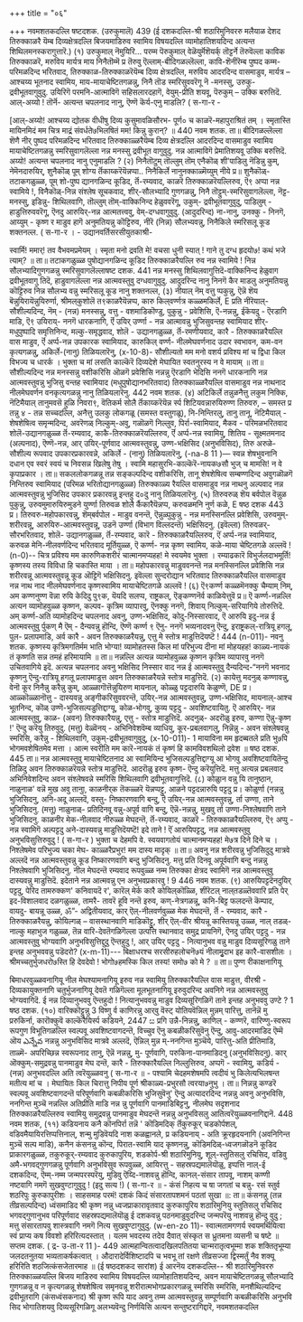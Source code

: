+++
title = "०६"

+++
नवमशतकदल्लि षष्टदशक. 
(उरुकुमालॆ) 
439 
(ई दशकदल्लि-श्री शठारिमुनिवररु मलैयाळ देशद तिरुक्काळरै यॆम्ब दिव्यक्षेत्रदल्लि बिजयमाडिरुव स्वामिय विषयदल्लि व्यामोहातिशयदिन्द अत्यन्त शिथिलमनस्करागुत्तारॆ.) 
(१) उरुकुमाल् नॆमुयिरि... परम्म 
पॆरुकुमाल् वेळॆयुर्मॆशॆयर्क्‌ तॊट्टर्ने तॆरुवॆल्ला काविक तिरुक्काळरॆ, मरुविय मार्यत्र माय निनैतॊम्मॆ 
प्र तॆरुवु ऎल्लाम्-बीदिगळल्लॆल्ला, कावि-शॆनीरॆम्ब पुष्पद कम्म-परिमळदिन्द भरितवाद, तिरुक्काळ-तिरुक्काळरॆयॆम्ब दिव्य क्षेत्रदल्लि, मरुविय आदरदिन्द वासमाडुव, मार्यत्र – आश्चय्य भूतनाद स्वामिय, माय-मायाचेष्टितगळन्नु, निनै तॊड स्मरिसुववरॆगू नॆ -मनस्सु, उरुकु-द्रवीभूतवागुवुदु. उयिरिगॆ परमनि-आत्माविगॆ सहिसलारदहागॆ, वेयुम्-प्रीति शयवू, पॆरुकुम् – उक्कि बरुत्तिदॆ. आल्-अय्यो ! तॊर्नॆ- अत्यन्त चपलनाद नानु, ऎण्णॆ कॆर्य-एनु माडलि? 
( स-गा-र - 

[आल्-अय्यो! आश्चय्य द्योतक 
वीधीषु दिव्य कुसुमावळिसौरभ- 
पूर्ण० च काळरॆ-महापुराश्रितं तम् । स्मृतास्ति मायिनमिदं मम चित्र माद्र्रं संवर्धते७भिलषितं मम! किन्नु कुरान्? ॥ 
440 
नवम शतक. 
ता॥ बीदिगळल्लॆल्ला शॆणै नीर्‌ पुष्पद परिमळदिन्द भरितवाद तिरुक्काळ्ळरैयॆम्ब दिव्य क्षेत्रदल्लि आदरदिन्द वासमाडुव स्वामिय मायाचेष्टितगळन्नु स्मरिसुवागलॆल्ला नन्न मनस्सु द्रवीभूत वागुवुदु. नन्न आत्माविगॆ प्रेमातिशयवू उक्कि बरुत्तिदॆ. अय्यो! अत्यन्त चपलनाद नानु एनुमाडलि ? 
(२) निनैतॊटुम् तॊल्लुम् तॊम् 
एनैकॊळ् शी‌'पाडिलु 
नॆडिन्नु कुम्, 
नेमॆनदारुयिर्, 
शुनैकॊळ् पूम्‌ शोग्य र्तॆकाय्करॆयॆन्नप्पा.. निनैकिर्ले नानुनक्काळ्मॆय्युम् नीये 
प्र॥ शुनैकॊळ्-तटाकगळुळ्ळ, पूम् शो-पुष्प द्यानगळिन्द कूडिद, र्तॆ-रम्यवाद, काळरॆ तिरुक्काळरॆयल्लिरुव, ऎ९ अप्पा नन्न स्वामिये !, विनैकॊळ्-निन्न संश्लेष सूचकवाद, शीर्-सौलभ्यादि गुणगळन्नु, निनै तॊट्टुम्-स्मरिसुवागलॆल्ला, नॆट्ट-मनस्सु, इडिन्नु- शिथिलवागि, तॊल्लुम् तॊम्-वाक्किनिन्द हेळुववरॆगू, उकुम्- द्रवीभूतवागुवुदु, पाडिलुम् - हाडुत्तिरुववरॆगू, ऎनदु आरुयिर्-नन्न आत्मतत्त्ववु, वेम्-दग्धवागुवुदु. (आदुदरिन्द) ना-नानु, उनक्कु - निनगॆ, आय्युम् - कृष्ण र माडुव हागॆ अनुमतियन्नु कॊट्टिरुव, नीरॆ (निन्न) सौलभ्यवन्नु, निनैकिले स्मरिसलू कूड शक्तनल्ल. 
( स-गा-र । - 
उद्यानवर्तिसरसीयुतकाश्री- 

स्वार्मि! ममार्! तव वैभवमप्रमेयम् । स्मृता मनो द्रवति मे! वचसा धुनी स्यात् ! 
गाने तु दग्ध हृदयो७! कथं भजे त्याम्? ॥ 
ता॥ तटाकगळुळ्ळ पुषोद्यानगळिन्द कूडिद तिरुक्काळरैयल्लि रुव नन्न स्वामिये ! निन्न सौलभ्यादिगुणगळन्नु स्मरिसुवागलॆल्लाषष्ट दशक. 
441 
नन्न मनस्सु शिथिलवागुत्तिदॆ-वाक्किनिन्द हेळुवाग द्रवीभूतवागु तिदॆ, हाडुवागलॆल्ला नन्न आत्मवस्तुवु दग्धवागुवुदु. आदुदरिन्द नानु निनगॆ कैर माडलु अनुमतियन्नु कॊट्टिरुव निन्न सौलभ्य वन्नु स्मरिसलू कूड नानु शक्तनल्ल, 
(३) नीयाल् नॆम् वत्तु प्पकुन्नु, ऎन्नॆ 
शॆय बॆन्नुयिरायॆन्नुयिरुर्णा, श्री‌मल्‌कुशोलॆ त९काळरैयॆन्नप्प, कारु किल्‌वर्ण्णत्र कळ्ळमकिर्ले, 
E 
प्रति नीरॆयाल्-सौशील्यदिन्द, नॆम् - (नन्न) मनस्सन्नु, वत्तु - वशमाडिकॊण्डु, पुकुन्नु - प्रवेशिसि, ऎ-नन्नन्नु, ईकॆयदु - ऎरडागि माडि, ऎ९ उयिराय्- ननगॆ धारकनागि, र्ऎ उयिर् उर्ण्णा - नन्न आत्मावन्नु भुजिसुवन्तह स्वामियाद शीर्-मधुपुष्पादि समृत्तिनिन्द, मल्कु-समृद्धवाद, शोलॆ - उद्यानगळुळ्ळ, र्तॆ-रमणीयवाद, कारै - तिरुक्काळरैयल्लि वास माडुव, र्ऎ अर्प्प-नन्न उपकारक स्वामियाद, कारुकिल् वर्ण्ण- नीलमेघवर्णनाद उदार स्वभावन, कम-वन कृत्यगळन्नु, अकिर्ले-(नानु) तिळियलारॆनु, 
(x-10-8)- 
सौशील्यतो मम मनो वशर्य प्रविश्य मां च द्विधा किल विभज्य च धारर्क । भुक्ता च मां लसति काल्कॆरॆ दिव्यदेशे मेघायित स्वतनुरस्य न वे मायाम् ॥ 
ता॥ सौशील्यदिन्द नन्न मनस्सन्नु वशीकरिसि ऒळगॆ प्रवेशिसि नन्नन्नु ऎरडागि भेदिसि ननगॆ धारकनागि नन्न आत्मवस्तुवन्नु भुजिसु वन्तह स्वामियाद (मधुपुषोद्यानभरितवाद) तिरुक्काळ्ळरैयल्लि वासमाडुव नन्न नाथनाद नीलमेघवर्णन वनकृत्यगळन्नु नानु तिळियलारॆनु. 
442 
नवम शतक. 
(४) अटिकिर्ले तन्नुळनैत्तु लकुम निक्कि, 
नॆटिमैयाल् तानुमवसॆ 
हुळि निवरा९, वॆतिकर्म सोलै र्तॆकाय्करॆयॆन्न र्स्प शिटियवन्नारुयिरुण्ण तिरुवरु, 
– समस्त 
प्र तन्नु ४ - तन्न सच्चदल्लि, अनैत्तु उलकु लोकगळू (समस्त वस्तुगळू), नि-निन्तिरलु, तानु तानू, नॆटिमैयाल् - शेषशेषित्व समृन्मदिन्द, अवरॆणळ् निल्कुम्-अवु, गळॊळगॆ निल्लुव, पिर्रा-स्वामियाद, मैकव - परिमळभरितवाद शोलॆ-उद्यानगळुळ्ळ र्तॆ-रम्यवाद, काकै-तिरुक्काळरॆयल्लिरुव, र्ऎ अर्प्प-नन्न स्वामियु, शितिय - सूक्ष्मतमनाद (अल्पनाद), ऎण्णॆ-नन्न, आर् उयिर्-पूर्णवाद आत्मवस्तुवन्नु, उण्ण-भक्षिसिद (अनुभविसिद), तिरु अरुळे-सौशील्य रूपवाद उपकारप्रकारवन्ने, अकिर्ले - (नानु) तिळियलारॆनु, 
(-na-8 11 )— 
स्वन्न शेषभुवनानि दधान एव 
स्वरं स्वयं च निवसन्न खिलेषु तेषु । स्वामि महासुरभि-काल्कॆरॆ-नायक७सौ भुज् च मामसि! न वे कृपाप्रकार । 
ता॥ सकललोकगळन्नू तन्न सङ्कल्पदिन्द वशीकरिसि, तानू शेषशेषित्व सम्बण्णदिन्द अवुगळॊळगॆ निन्तिरुव स्वामियाद (परिमळ भरितोद्यानगळुळ्ळ) तिरुक्काळ्य रैयल्लि वासमाडुव नन्न नाथनु अल्पवाद नन्न आत्मवस्तुवन्नु भुजिसिद उपकार प्रकारवन्नु इन्तहु 
द०दु नानु तिळियलारॆनु. 
(५) तिरुवरुळ् शॆय बर्वपोल वॆन्नुळ पुकुन्नु, उरुवमुमारुयिरुमुडने युर्ण्णा तिरुवळ‌ शोलै र्कैकारैयॆन्नप्प, करुवळ‌मनि नुर्ण कळे, 
E 
षष्ठ दशक 
443 
प्र। तिरुवरु-महोपकारवन्नु, शॆम्‌बर्वपोल - माडुव वनन्तॆ, ऎन्नुळ्पुकुन्नु - नन्न मनस्सिनल्लि प्रवेशिसि, उरुवमुम्- शरीरवन्नू, आरुयिरु-आत्मवस्तुवन्नू, उडनॆ उर्ण्णा (विभाग विल्लदन्तॆ) भक्षिसिदनु. (इवॆल्ला) तिरुवळर्-सौरभरितवाद, शोलॆ- उद्यानगळुळ्ळ, र्तॆ-रम्यवाद, कारॆ - तिरुक्काळरैयल्लिरुव, ऎं अर्प्प-नन्न स्वामियाद, करुवळ मेनि-नीलवर्णदिन्द भरितवाद मूर्तियुळ्ळ, ऎ कर्ण्ण- नन्न कृष्ण स्वामिय, कळे-माया 
चेष्टितगळे अल्लवॆ ! 
(n-0)-- 
चित्र प्रविश्य मम कारुणिकशरीरं चात्मानमप्यहह! मे स्वयमेव भुक्ता । रम्याढकारॆ विभुर्जलदाभमूर्ति! कृष्णस्य तस्य विविधा हि चकास्ति माया । 
ता॥ महोपकारवन्नु माडुववनन्तॆ नन्न मनस्सिनल्लि प्रवेशिसि नन्न शरीरवन्नू आत्मवस्तुवन्नू कूड ऒट्टिगॆ भक्षिसिदनु. इवॆल्ला सुन्दरोद्यान भरितवाद तिरुक्काळरैयल्लि वासमाडुव नन्न नाथ नाद नीलमेघवर्णनाद कृष्णस्वामिय मायाचेष्टितगळे अल्लवॆ ! 
(६) ऎ९कर्ण्ण कळ्ळमॆनक्कु चैम्याम् निम्, अम कण्णनुण्ण वॆन्ना रुयि‌ केदिदु पु९क, यॆयदि सलप्प, राष्ट्रकल्, ऎङ्कण्णनॆर्व काळियेत्तुवॆ 
प्र॥ ऎ कर्ण्ण-नन्नल्लि अत्यन व्यामोहवुळ्ळ कृष्णन, कल्पव- कृत्रिम व्यापारवु, ऎनक्कु ननगॆ, शिवाय् निल्कुम्-सरियागिये तोरुत्तिदॆ. अम् कर्ण्ण-अति व्यामोहदिन्द चपलनाद अवनु, उण्ण-भक्षिसिद, कोदु-निस्सारवाद, ऎ आरुयि‌ इदु-नन्न ई आत्मवस्तुवु र्पुकण् मै ऎम् - दैन्यवन्नु हॊन्दि, ऎण्णॆ कर्ण्ण 
९ ऎनु- 
ननगॆ भव्यनादवनु ऎन्दु, इराष्ट्रकल्-रात्रियू हगलू, पुल- प्रलापमाडि, अर्व कारै - अवन तिरुक्काळरैयन्नु, एत्तु मे स्तोत्र माडुत्तिदॆयष्टॆ ! 
444 
(n-011)- 
नवनु शतक. 
कृष्णस्य कृत्रिमगतिर्मम भाति भोग्या! व्यामोहतस्स किल मां परिभुज्य दीना मां मोहयहह! काळ्य-नायकं तं कृष्णति सन्न तमहं हरिमायामि ॥ 
ता॥ नन्नल्लि अत्यन्न व्यामोहवुळ्ळ कृष्णन कृत्रिम व्यापारवु ननगॆ उचितवागिये इदॆ. अत्यन्न चपलनाद अवनु भक्षिसिद निस्सार वाद नन्न ई आत्मवस्तुवु दैन्यदिन्द-“ननगॆ भवनाद कृष्णनु ऎन्दु-रात्रियू हगलू प्रलापमाडुत्त अवन तिरुक्काळरैयन्ने स्तोत्र माडुत्तिदॆ. 
(२) 
कायेत्तु मदनुळ् कण्णावन्नु, 
वेनॊ कूर निनैन्नु करैन्नु कुम्, आळ्ळागॊत्तॆन्नुयिरुण मायनाल्, कोळ्ळु पट्टदारुयि‌ केळुण्णॆ, 
DE 
प्र। आळ्कॊळ्ळानॊत्तु - दास्यवन्नु अङ्गीकरिसुववरन्तॆ, उयिर्-नन्न आत्मवस्तुवन्नु, उण्ण-भक्षिसिद, मायनाल्-आश्च भूतनिन्द, कॊळ् उण्णॆ-भुजिसल्पडुत्तिद्दाग्यू, कोळ-भोगवु, कुव्य पट्टदु - अवशिष्टवायितु. ऎ आरुयिर्- नन्न आत्मवस्तुवु, काळ- (अवन) तिरुक्कारैयन्नु, एत्तु - स्तोत्र माडुत्तिदॆ. अदनुळ्- अदरॊळु इरुव, कण्णा ऎन्नु-कृष्ण !' ऎन्दु करॆयु तिरुवुदु. (मत्तु) वेळ्वॆनय् - अभिनिवेशवॆम्ब व्याधियु, कूर-प्रबलवागलु, निन्नॆन्नु - अवन संश्लेषवन्नु स्मरिसि, करैन्नु - शिथिलवागि, उकुम्-द्रवीभूतवागुवुदु, 
(x-10-011)- 
1 
मायाविना मम हृदब्बतले प्रति भु७पि भोगमवशेषितमेव मत्ता । आत्म स्वरीति मम कारॆ-नायकं तं कृष्णं हि कामविवशथिलो द्रवेश ॥ 
षष्ठ दशक. 
445 
ता॥ नन्न आत्मवस्तुवु मायाचेष्टितनाद आ स्वामियिन्द भुजिसल्पडुत्तिद्दाग्यू आ भोगवु अवशिष्टवायितॆन्दु तिळिदु अवन तिरुक्काळरॆयन्ने स्तोत्र माडुत्तिदॆ. आदरॊळु इरुव कृष्ण- ऎन्दु करॆयुत्तिदॆ. मत्तु अत्यन्न प्रबलवाद अभिनिवेशदिन्द अवन संश्लेषवन्ने स्मरिसि शिथिलवागि द्रवीभूतवागुत्तिदॆ. 
(८) कोळुान वन्नु यि‌ तानुष्ठान, 
नाळुनाळ' वन्नॆ मुख अवु तानुा, काळनीर्‌क तॆकळ्ळरॆ यॆन्नप्पट्टु, आळने पट्टदन्नारुयि‌ पट्टदु 
प्र। कोळुर्णा (नन्नन्नु भुजिसिदनु, अनि-अदू अल्लदॆ, वस्तु- निष्कारणवागि बन्दु, ऎ उयिर्-नन्न आत्मवस्तुवन्नु, र्ता उण्णा, ताने भुजिसिदनु. (मत्तू) नाळुनाळ्- प्रतिदिनवू वन्नु-अपूर्व वागि बन्दु, ऎन्नॆ-नन्नन्नु, मुखवु र्ता उण्णा-निश्लेषवागि ताने भुजिसिदनु. काळनीर मेक-नीलवाद नीरुळ्ळ मेघदन्तॆ, र्तॆ-रम्यवाद, काळरॆ - तिरुक्काळरैयल्लिरुव, ऎ९ अप्पु - नन्न स्वामिगॆ अल्पट्टदु अने-दास्यवन्नु माडुत्तिदॆयष्टॆ! इदे ताने ! ऎं आरुयि‌पट्टदु, नन्न आत्मवस्तुवु अनुभविसुत्तिरुवुदु ! 
( स-गा-र ) 
भुक्ता च देहमपि वे. स्वयवागतोयं चात्मानमप्यहह! मे७त्र दिने दिने च । निश्लेषमेव परिभुज्य चका मेघ- 
काळ्ळरैप्रभुर! मम दास्य मादृक् ॥ 
ता॥ अवनु नन्न शरीरवन्नु भुजिसिदुदु मात्रवे अल्लदॆ नन्न आत्मवस्तुवन्नु कूड निष्कारणवागि बन्दु भुजिसिदनु. मत्तु प्रति दिनवू अपूर्ववागि बन्दु नन्नन्नु निश्लेषवागि भुजिसिदनु. नील मेघदन्तॆ रम्यवाद रूपवुळ्ळ नम्म तिरुक्का क्षेत्रद स्वामिगॆ नन्न आत्मवस्तुवु दास्यवन्नु माडुत्तिदॆ. 
इदेताने नन्न आत्मवन्नु 
एन अनुभवप्रकारवु ! 
9 
446 
नवम शतक. 
(९) आरुयि‌पट्टदॆनदुयिर् पट्टदु, 
पेरिद तामरुक्कण' कनिवायदॆ र', कारॆल् मेर्क कारै कोयिल्‌कॊळ्ळि, शीरॆटल् नाल्‌तडळ्तॆववारि 
प्रति पेर् इद-विशालवाद दळगळुळ्ळ, तामरै- तावरॆ हूवि नन्तॆ इरुव, कण्-नेत्रगळन्नू, कनि-बिट्ट फलदन्तॆ कॆम्पाद, वायदु- बायन्नू उळ्ळ, ॐ”- अद्वितीयवाद, कार् ऎल्-नीलवर्णवुळ्ळ मेक मेघदन्तॆ, र्तॆ - रम्यवाद, कारै - तिरुक्काळरैयन्नु, कोयिल्गळ् – वासस्थानवागि माडिकॊट्टु, शीर् ऎल्-वीर श्रीयन्नू कास्तियन्नू उळ्ळ, नाल् तडळ्-नाल्कु महाभुज गळुळ्ळ, तॆन्न वारि-देवतॆगळिगॆल्ला उत्पत्ति स्थानवाद समुद्र प्रायनिगॆ, ऎनदु उयिर् पट्टदु - नन्न आत्मवस्तुवु भोग्यवागि अनुभविसुत्तिद्दुदु ऎन्तहुदु !, आर् उयिर् पट्टदु - नित्यानुभव वन्नु माडुव दिव्यसूरिगळु ताने इन्तह अनुभववन्नु पडॆदरो? 
(x-m-11)--- 
बिक्षाधरश्च सरसीरुहलोचनॆ७यं 
नीलामृुदाभ इह कारै-वासशीलः । 
श्रीमच्चतुर्भुजधरो७स्ति हि देवदेवो ! 
भोगो७हमस्कि किल तस्य! समो७ को मे ? ॥ 
ता॥ पुण्ण रीकाक्षनागियू 

बिमाधरवुळ्ळवनागियू नील मेघश्यामनागियू इरुव नन्न स्वामियु तिरुक्कारैयल्लि वास माडुत्त, वीरश्री - दिव्यकायुक्तनागि चतुर्भुजनागियू देवतॆ गळिगॆल्ला मूलभूतनागियू इरुवुदरिन्द अवनिगे नन्न आत्मवस्तुवु भोग्यवागिदॆ. ई नन्न दिव्यानुभववु ऎन्तहुदो ! नित्यानुभववन्नु माडुव दिव्यसूरिगळिगॆ ताने इन्तह अनुभववु उण्टे ? 
1 
षष्ठ दशक. 
(१०) वारिक्कॊट्टुन्नु 3 विष्णु र्व काणिरन्नु 
आर्‌वु वॆस्ट् योतियवॆन्निल् मुन्नम् पारित्तु, तानॆन्नॆ मु प्ररुकिर्ना, कारॊक्कुवॆ काल्कॆरैयिर्स्प कडियने, 
2447 
ස 
प्रगि उन्नै-निन्नन्नु, काणिल् - कण्णरॆ, वारिण्णु-स्वरूप रूपगुण विभूतिगळल्लि स्वल्पवू अवशिष्टवागदन्तॆ, विच्चुव ऎनु कबळीकरिसुवॆनु ऎन्दु, आ‌वु-आदरमाडिद ऎम्मॆ ऒय 
ఎన్నేవ नन्नन्नु अनुभविसिद मात्रवे अल्लदॆ, ऎन्निल् मुन्न म्-ननगिन्त मुञ्चॆये, पारित्तु-अति प्रीतिमाडि, ताळ्मॆ- अपरिच्छिन्न स्वरूपनाद तानु, ऎन्नॆ नन्नन्नु, मु- पूर्णवागि, परुकिना-पानमाडिदनु (अनुभविसिदनु). कार् ऒक्कुम्-समुद्रवन्नु पानमाडुव मेघ दन्तॆ, कारै - तिरुक्कारैयल्लि निल्लुत्तिरुव, अप्पगॆ - स्वामियु, कडिर्य -(नन्न) अनुभवदल्लि अति त्वरॆयुळ्ळवनु 
( स-गा-र ॥ - 
पश्यामि चेदहमशेषमपि त्वदीयं 
भु किलेत्यभिलषन्त मतीत्य मां च । मेघायितः किल चिरात्तु निपीय पूर्ण श्रीकाळ्य-प्रभुरसौ त्वरया७नुभु 
। 
ता॥ निन्नन्नु कण्डरॆ स्वल्पवू अवशिष्टवागदन्तॆ परिपूर्णवागि कबळीकरिसि भुजिसुवॆनु' ऎन्दु अत्यादरदिन्द नन्नन्नु अवनु अनुभविसि, ननगिन्त मुञ्चॆ नन्नल्लि अतिप्रीति माडि नन्न न्नु पूर्णवागि पानमाडिबिट्टनु, नीलमेघ सदृशनाद तिरुक्काळरैयल्लिरुव स्वामियु समुद्रवन्नु पानमाडुव मेघदन्तॆ नन्नन्नु अनुभविसलु आतित्वरॆयुळ्ळवनागिद्दानॆ. 
448 
नवम शतक, 
(११) कडियनाय कनै कॊनपिर्रा तन्नॆ ' 
कॊडिमदिक् र्तॆकुरुकूर् चडकोर्पशल्, वडिवमैयायिरत्तिप्पत्तिनाल्, शन्मु मुडिवॆयदि नाश कळह्वानले, 
प्र कडियनाय् - अति क्रूरहृदयनागि (अवनिगिन्त मुञ्चॆ सल्प माडि), कनैन कंसनन्नु कॊन्द, पिरात-स्वामि याद कृष्णनन्नु, कॊडिमदिळ्-ध्वजगळॊडनॆ कूडिद प्राकारगळुळ्ळ, तकुरुकूर्-रम्यवाद कुरुकापुरिय, शडकोर्प-श्री शठारिमुनियु, शूल्-स्तुतिसलु रचिसिद, वडिवु अमै-भगवद्गुणगळन्नु पूर्णवागि अनुभविसुव रूपवुळ्ळ, आयिरत्तु - सहस्रपद्यमालॆयॊळु, इप्पत्ति नाल्-ई दशकदिन्द, ऎम्म्-नम्म जन्मपरस्परॆयु, मुडिवु ऎय्दि-नाशवन्नु हॊन्दि, कानल्-संसार तापवू, नाशम् कण्णी‌ नष्टवागि नमगॆ सुखवुण्टागुवुदु ! (इदु सत्य !) 
( स-गा-र ॥ - 
कंसं निहत्य च षा जगतां च बन्नु- रसं स्तुर्व शठरिपुः कुरुकापुरीशः । साहसमाह परमं! दशकं किदं संसारतापशमनं पठतां सुखा ॥: 
ता॥ कंसनन्नु (तन्न तीव्रसल्पदिन्द) ध्वंसमाडिद श्री कृष्ण नन्नु ध्वजप्राकारावृतवाद कुरुकापुरिय शठारिमुनियु स्तुतिसलु रचिसिद भगवद्गुणानुभव परिपूर्णवाद सहस्रपद्यमालॆयॊळु ई दशकवन्नु पठनमाडुवुदरिन्द जन्मपरॆयु नाशवन्नु हॊन्दु वुदु ; मत्तु संसारतापवु शास्त्रवागि नमगॆ नित्य सुखवुण्टागुवुदु. 
(w-en-zo 11)- 
स्वात्मतामगणर्य स्वयमर्थियित्वा स्वं प्राप्य कष विवशो हरिरित्यदस्तात् । यलम भवदस्य तदेव दैवात् संस्कृत स ध्रुतमना व्यसनी च षष्टे ॥ 
सप्तम दशक. 
( द्र- उ-ता-र 11 )- 
449 
आत्महान्वितत्वादखिलपतितया चान्मरातृत्वभूम्मा शक शक्तितृभूम्या जलदतनुतया भव्यताकर्षकत्वात् । औदारादेर्विशिष्टादपि च भवभू तां रक्षणे तीव्रसज्जा द्विस्मर्तुं नैव शक्यू हरिरिति शठजित्कंसजेतारमाह ॥ 
(ई षष्ठदशकद सारांश) 
ई आरनॆय दशकदल्लि-- श्री शठारिमुनिवररु तिरुक्काळ्ळयल्लि बिजय माडिरुव स्वामिय विषयदल्लि व्यामोहातिशयदिन्द, अवन मायाचेष्टितगळन्नू सौलभ्यादि गुणगळन्नू व न कृत्यगळन्नू शेषशेषित्व समृनवन्नू शरीरात्मभोगप्रकारगळन्नू स्मरिसि स्मरिसि, मनशैथिल्यदिन्द द्रवीभूतरागि (कंसध्वंसकनाद) श्री कृष्ण रूपि याद अवनु तम्म आत्मवस्तुवन्नु सम्पूर्णवागि कबळीकरिसि अनुभवि सिद भोगातिशयवु दिव्यसूरिगळिगू अलभ्यवॆन्दु निर्णयिसि अत्यन सन्तुष्टरागिद्दारॆ, 
नवमशतकदल्लि 
